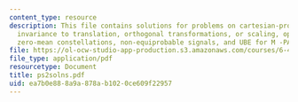 ```yaml
---
content_type: resource
description: This file contains solutions for problems on cartesian-product constellations,
  invariance to translation, orthogonal transformations, or scaling, optimality of
  zero-mean constellations, non-equiprobable signals, and UBE for M -PAM constellations.
file: https://ol-ocw-studio-app-production.s3.amazonaws.com/courses/6-451-principles-of-digital-communication-ii-spring-2005/ea7b0e888a9a878ab1020ce609f22957_ps2solns.pdf
file_type: application/pdf
resourcetype: Document
title: ps2solns.pdf
uid: ea7b0e88-8a9a-878a-b102-0ce609f22957
---
```

